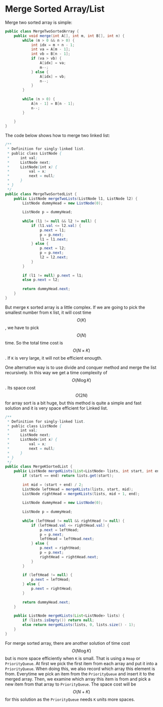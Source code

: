 # Merge Sorted Array/List

Merge two sorted array is simple:

```java
public class MergeTwoSortedArray {
    public void merge(int A[], int m, int B[], int n) {
        while (m > 0 && n > 0) {
            int idx = m + n - 1;
            int va = A[m - 1];
            int vb = B[n - 1];
            if (va > vb) {
                A[idx] = va;
                m--;
            } else {
                A[idx] = vb;
                n--;
            }
        }
        
        while (n > 0) {
            A[n - 1] = B[n - 1];
            n--;
        }
        
    }
}
```

The code below shows how to merge two linked list:

```java
/**
 * Definition for singly-linked list.
 * public class ListNode {
 *     int val;
 *     ListNode next;
 *     ListNode(int x) {
 *         val = x;
 *         next = null;
 *     }
 * }
 */
public class MergeTwoSortedList {
    public ListNode mergeTwoLists(ListNode l1, ListNode l2) {
        ListNode dummyHead = new ListNode(0);
        
        ListNode p = dummyHead;
        
        while (l1 != null && l2 != null) {
            if (l1.val <= l2.val) {
                p.next = l1;
                p = p.next;
                l1 = l1.next;
            } else {
                p.next = l2;
                p = p.next;
                l2 = l2.next;
            }
        }
        
        if (l1 != null) p.next = l1;
        else p.next = l2;
        
        return dummyHead.next;
    }
}
```

But merge `K` sorted array is a little complex. If we are going to pick the smallest number from
`K` list, it will cost time $$O(K)$$, we have to pick $$O(N)$$ time. So the total time cost is $$O(N\times K)$$.
If `K` is very large, it will not be efficient enougth.

One alternative way is to use divide and conquer method and merge the list recursively. In this way
we get a time complexity of $$O(N\log K)$$. Its space cost $$O(2N)$$ for array sort is a bit huge,
but this method is quite a simple and fast solution and it is very space efficient for Linked list.

```java
/**
 * Definition for singly-linked list.
 * public class ListNode {
 *     int val;
 *     ListNode next;
 *     ListNode(int x) {
 *         val = x;
 *         next = null;
 *     }
 * }
 */
public class MergeKSortedList {
    public ListNode mergeKLists(List<ListNode> lists, int start, int end) {
        if (start == end) return lists.get(start);
        
        int mid = (start + end) / 2;
        ListNode leftHead = mergeKLists(lists, start, mid);
        ListNode rightHead = mergeKLists(lists, mid + 1, end);
        
        ListNode dummyHead = new ListNode(0);
        
        ListNode p = dummyHead;
        
        while (leftHead != null && rightHead != null) {
            if (leftHead.val <= rightHead.val) {
                p.next = leftHead;
                p = p.next;
                leftHead = leftHead.next;
            } else {
                p.next = rightHead;
                p = p.next;
                rightHead = rightHead.next;
            }
        }
        
        if (leftHead != null) {
            p.next = leftHead;
        } else {
            p.next = rightHead;
        }
        
        return dummyHead.next;
    }
    
    public ListNode mergeKLists(List<ListNode> lists) {
        if (lists.isEmpty()) return null;
        else return mergeKLists(lists, 0, lists.size() - 1);
    }
}
```

For merge sorted array, there are another solution of time cost $$O(N\log K)$$ but is more space efficiently
when `K` is small. That is using a `Heap` or `PriorityQueue`.  At first we pick the first item from each array
and put it into a `PriorityQueue`. When doing this, we also record which array this element is from.
Everytime we pick an item from the `PriorityQueue` and insert it to the merged array.
Then, we examine which array this item is from and pick a new item from that array to `PriorityQueue`.
The space cost will be $$O(N + K)$$ for this solution as the `PriorityQueue` needs `K` units more spaces.
